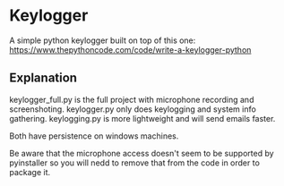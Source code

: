 # Keylogger
A simple python keylogger built on top of this one: https://www.thepythoncode.com/code/write-a-keylogger-python

## Explanation
keylogger_full.py is the full project with microphone recording and screenshoting. keylogger.py only does keylogging and system info gathering. keylogging.py is more lightweight and will send emails faster.

Both have persistence on windows machines.

Be aware that the microphone access doesn't seem to be supported by pyinstaller so you will nedd to remove that from the code in order to package it.
